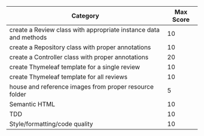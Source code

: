 | Category                                                         | Max Score |
| ---------------------------------------------------------------- | --------- |
| create a Review class with appropriate instance data and methods | 10        |
| create a Repository class with proper annotations                | 10        |
| create a Controller class with proper annotations                | 20        |
| create Thymeleaf template for a single review                    | 10        |
| create Thymeleaf template for all reviews                        | 10        |
| house and reference images from proper resource folder           | 5         |
| Semantic HTML                                                    | 10        |
| TDD                                                              | 10        |
| Style/formatting/code quality                                    | 10        |
